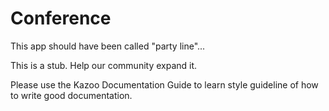 # Conference

This app should have been called "party line"...

This is a stub. Help our community expand it.

Please use the Kazoo Documentation Guide to learn style guideline of how to write good documentation.
